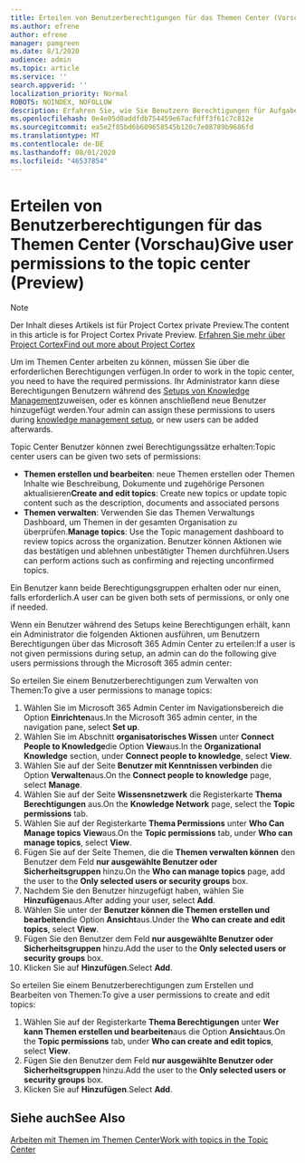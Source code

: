 ```yaml
---
title: Erteilen von Benutzerberechtigungen für das Themen Center (Vorschau)
ms.author: efrene
author: efrene
manager: pamgreen
ms.date: 8/1/2020
audience: admin
ms.topic: article
ms.service: ''
search.appverid: ''
localization_priority: Normal
ROBOTS: NOINDEX, NOFOLLOW
description: Erfahren Sie, wie Sie Benutzern Berechtigungen für Aufgaben im Themen Center erteilen.
ms.openlocfilehash: 0e4e05d0addfdb754459e67acfdff3f61c7c812e
ms.sourcegitcommit: ea5e2f85bd6b609658545b120c7e08789b9686fd
ms.translationtype: MT
ms.contentlocale: de-DE
ms.lasthandoff: 08/01/2020
ms.locfileid: "46537854"
---
```

# <a name="give-user-permissions-to-the-topic-center-preview"></a><span data-ttu-id="0f348-103">Erteilen von Benutzerberechtigungen für das Themen Center (Vorschau)</span><span class="sxs-lookup"><span data-stu-id="0f348-103">Give user permissions to the topic center (Preview)</span></span>

> [!Note] 
> <span data-ttu-id="0f348-104">Der Inhalt dieses Artikels ist für Project Cortex private Preview.</span><span class="sxs-lookup"><span data-stu-id="0f348-104">The content in this article is for Project Cortex Private Preview.</span></span> [<span data-ttu-id="0f348-105">Erfahren Sie mehr über Project Cortex</span><span class="sxs-lookup"><span data-stu-id="0f348-105">Find out more about Project Cortex</span></span>](https://aka.ms/projectcortex) 

<span data-ttu-id="0f348-106">Um im Themen Center arbeiten zu können, müssen Sie über die erforderlichen Berechtigungen verfügen.</span><span class="sxs-lookup"><span data-stu-id="0f348-106">In order to work in the topic center, you need to have the required permissions.</span></span> <span data-ttu-id="0f348-107">Ihr Administrator kann diese Berechtigungen Benutzern während des [Setups von Knowledge Management](set-up-knowledge-network.md)zuweisen, oder es können anschließend neue Benutzer hinzugefügt werden.</span><span class="sxs-lookup"><span data-stu-id="0f348-107">Your admin can assign these permissions to users during [knowledge management setup](set-up-knowledge-network.md), or new users can be added afterwards.</span></span>

<span data-ttu-id="0f348-108">Topic Center Benutzer können zwei Berechtigungssätze erhalten:</span><span class="sxs-lookup"><span data-stu-id="0f348-108">Topic center users can be given two sets of permissions:</span></span>

- <span data-ttu-id="0f348-109">**Themen erstellen und bearbeiten**: neue Themen erstellen oder Themen Inhalte wie Beschreibung, Dokumente und zugehörige Personen aktualisieren</span><span class="sxs-lookup"><span data-stu-id="0f348-109">**Create and edit topics**: Create new topics or update topic content such as the description, documents and associated persons</span></span>
- <span data-ttu-id="0f348-110">**Themen verwalten**: Verwenden Sie das Themen Verwaltungs Dashboard, um Themen in der gesamten Organisation zu überprüfen.</span><span class="sxs-lookup"><span data-stu-id="0f348-110">**Manage topics**: Use the Topic management dashboard to review topics across the organization.</span></span> <span data-ttu-id="0f348-111">Benutzer können Aktionen wie das bestätigen und ablehnen unbestätigter Themen durchführen.</span><span class="sxs-lookup"><span data-stu-id="0f348-111">Users can perform actions such as confirming and rejecting unconfirmed topics.</span></span>

<span data-ttu-id="0f348-112">Ein Benutzer kann beide Berechtigungsgruppen erhalten oder nur einen, falls erforderlich.</span><span class="sxs-lookup"><span data-stu-id="0f348-112">A user can be given both sets of permissions, or only one if needed.</span></span> 

<span data-ttu-id="0f348-113">Wenn ein Benutzer während des Setups keine Berechtigungen erhält, kann ein Administrator die folgenden Aktionen ausführen, um Benutzern Berechtigungen über das Microsoft 365 Admin Center zu erteilen:</span><span class="sxs-lookup"><span data-stu-id="0f348-113">If a user is not given permissions during setup, an admin can do the following give users permissions through the Microsoft 365 admin center:</span></span>

<span data-ttu-id="0f348-114">So erteilen Sie einem Benutzerberechtigungen zum Verwalten von Themen:</span><span class="sxs-lookup"><span data-stu-id="0f348-114">To give a user permissions to manage topics:</span></span>

1. <span data-ttu-id="0f348-115">Wählen Sie im Microsoft 365 Admin Center im Navigationsbereich die Option **Einrichten**aus.</span><span class="sxs-lookup"><span data-stu-id="0f348-115">In the Microsoft 365 admin center, in the navigation pane, select **Set up**.</span></span>
2. <span data-ttu-id="0f348-116">Wählen Sie im Abschnitt **organisatorisches Wissen** unter **Connect People to Knowledge**die Option **View**aus.</span><span class="sxs-lookup"><span data-stu-id="0f348-116">In the **Organizational Knowledge** section, under **Connect people to knowledge**, select **View**.</span></span>
3. <span data-ttu-id="0f348-117">Wählen Sie auf der Seite **Benutzer mit Kenntnissen verbinden** die Option **Verwalten**aus.</span><span class="sxs-lookup"><span data-stu-id="0f348-117">On the **Connect people to knowledge** page, select **Manage**.</span></span>
4. <span data-ttu-id="0f348-118">Wählen Sie auf der Seite **Wissensnetzwerk** die Registerkarte **Thema Berechtigungen** aus.</span><span class="sxs-lookup"><span data-stu-id="0f348-118">On the **Knowledge Network** page, select the **Topic permissions** tab.</span></span>
5. <span data-ttu-id="0f348-119">Wählen Sie auf der Registerkarte **Thema Permissions** unter **Who Can Manage topics** **View**aus.</span><span class="sxs-lookup"><span data-stu-id="0f348-119">On the **Topic permissions** tab, under **Who can manage topics**, select **View**.</span></span>
6.  <span data-ttu-id="0f348-120">Fügen Sie auf der Seite Themen, die die **Themen verwalten können** den Benutzer dem Feld **nur ausgewählte Benutzer oder Sicherheitsgruppen** hinzu.</span><span class="sxs-lookup"><span data-stu-id="0f348-120">On the **Who can manage topics** page, add the user to the **Only selected users or security groups** box.</span></span>
7. <span data-ttu-id="0f348-121">Nachdem Sie den Benutzer hinzugefügt haben, wählen Sie **Hinzufügen**aus.</span><span class="sxs-lookup"><span data-stu-id="0f348-121">After adding your user, select **Add**.</span></span>
3. <span data-ttu-id="0f348-122">Wählen Sie unter der **Benutzer können die Themen erstellen und bearbeiten**die Option **Ansicht**aus.</span><span class="sxs-lookup"><span data-stu-id="0f348-122">Under the **Who can create and edit topics**, select **View**.</span></span>
4. <span data-ttu-id="0f348-123">Fügen Sie den Benutzer dem Feld **nur ausgewählte Benutzer oder Sicherheitsgruppen** hinzu.</span><span class="sxs-lookup"><span data-stu-id="0f348-123">Add the user to the **Only selected users or security groups** box.</span></span>
5. <span data-ttu-id="0f348-124">Klicken Sie auf **Hinzufügen**.</span><span class="sxs-lookup"><span data-stu-id="0f348-124">Select **Add**.</span></span>

<span data-ttu-id="0f348-125">So erteilen Sie einem Benutzerberechtigungen zum Erstellen und Bearbeiten von Themen:</span><span class="sxs-lookup"><span data-stu-id="0f348-125">To give a user permissions to create and edit topics:</span></span>

1. <span data-ttu-id="0f348-126">Wählen Sie auf der Registerkarte **Thema Berechtigungen** unter **Wer kann Themen erstellen und bearbeiten**aus die Option **Ansicht**aus.</span><span class="sxs-lookup"><span data-stu-id="0f348-126">On the **Topic permissions** tab, under **Who can create and edit topics**, select **View**.</span></span>
2. <span data-ttu-id="0f348-127">Fügen Sie den Benutzer dem Feld **nur ausgewählte Benutzer oder Sicherheitsgruppen** hinzu.</span><span class="sxs-lookup"><span data-stu-id="0f348-127">Add the user to the **Only selected users or security groups** box.</span></span>
3. <span data-ttu-id="0f348-128">Klicken Sie auf **Hinzufügen**.</span><span class="sxs-lookup"><span data-stu-id="0f348-128">Select **Add**.</span></span>



## <a name="see-also"></a><span data-ttu-id="0f348-129">Siehe auch</span><span class="sxs-lookup"><span data-stu-id="0f348-129">See Also</span></span>
  
[<span data-ttu-id="0f348-130">Arbeiten mit Themen im Themen Center</span><span class="sxs-lookup"><span data-stu-id="0f348-130">Work with topics in the Topic Center</span></span>](work-with-topics.md)



